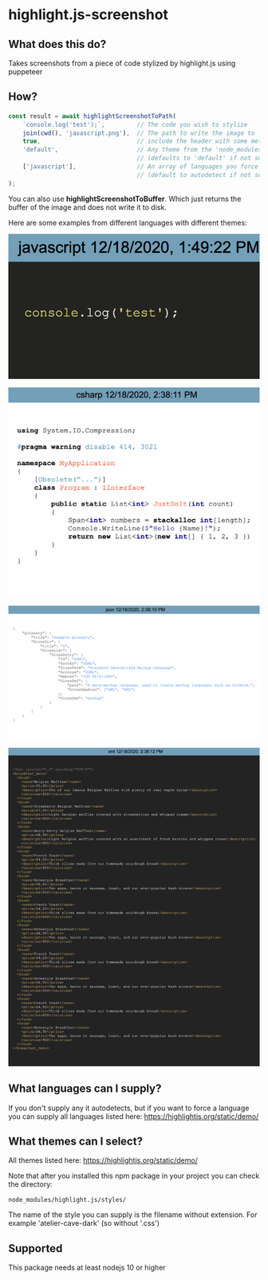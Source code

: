 # highlight.js-screenshot

## What does this do?
Takes screenshots from a piece of code stylized by highlight.js using puppeteer

## How?

```typescript
const result = await highlightScreenshotToPath(
    `console.log('test');`,         // The code you wish to stylize
    join(cwd(), 'javascript.png'),  // The path to write the image to
    true,                           // include the header with some metadata
    'default',                      // Any theme from the 'node_modules/highlight.js/styles' dir
                                    // (defaults to 'default' if not supplied)
    ['javascript'],                 // An array of languages you force the library to use 
                                    // (default to autodetect if not supplied)
);
```

You can also use __highlightScreenshotToBuffer__. Which just returns the buffer of the image and does not write it to disk.

Here are some examples from different languages with different themes:

![Alt text](README.md_images/javascript.png?raw=true "Javascript")

![Alt text](README.md_images/csharp.png?raw=true "CSharp")

![Alt text](README.md_images/json.png?raw=true "JSON")

![Alt text](README.md_images/xml.png?raw=true "Xml")

## What languages can I supply?
If you don't supply any it autodetects, but if you want to force a language you can supply all languages listed here:
https://highlightjs.org/static/demo/

## What themes can I select?
All themes listed here:
https://highlightjs.org/static/demo/

Note that after you installed this npm package in your project you can check the directory:

```
node_modules/highlight.js/styles/
```
The name of the style you can supply is the filename without extension. For example 'atelier-cave-dark' (so without '.css')

## Supported
This package needs at least nodejs 10 or higher

